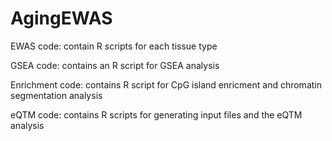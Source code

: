 # AgingEWAS

EWAS code: contain R scripts for each tissue type 

GSEA code: contains an R script for GSEA analysis

Enrichment code: contains R script for CpG island enricment and chromatin segmentation analysis

eQTM code: contains R scripts for generating input files and the eQTM analysis
